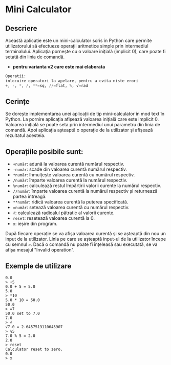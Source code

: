 # Mini Calculator

## Descriere

Această aplicație este un mini-calculator scris în Python care permite utilizatorului să efectueze operații aritmetice 
simple prin intermediul terminalului. Aplicația pornește cu o valoare inițială (implicit 0), 
care poate fi setată din linia de comandă.
- **pentru varianta v2 care este mai elaborata**
```python
Operatii:
inlocuire operatori la apelare, pentru a evita niste erori
+, -, *, /, **=sq, //=flat, %, √=rad
```



## Cerințe

Se dorește implementarea unei aplicații de tip mini-calculator în mod text în Python. La pornire aplicația afișează 
valoarea inițială care este implicit 0. Valoarea inițială se poate seta prin intermediul unui 
parametru din linia de comandă. Apoi aplicația așteaptă o operație de la utilizator și afișează rezultatul acesteia.

## Operațiile posibile sunt:

- `+număr`: adună la valoarea curentă numărul respectiv.
- `-număr`: scade din valoarea curentă numărul respectiv.
- `*număr`: înmulțește valoarea curentă cu numărul respectiv.
- `/număr`: împarte valoarea curentă la numărul respectiv.
- `%număr`: calculează restul împărțirii valorii curente la numărul respectiv.
- `//număr`: împarte valoarea curentă la numărul respectiv și returnează partea întreagă.
- `**număr`: ridică valoarea curentă la puterea specificată.
- `=număr`: setează valoarea curentă cu numărul respectiv.
- `√`: calculează radicalul pătratic al valorii curente.
- `reset`: resetează valoarea curentă la 0.
- `x`: ieșire din program.

După fiecare operație se va afișa valoarea curentă și se așteaptă din nou un input de la utilizator. 
Linia pe care se așteaptă input-ul de la utilizator începe cu semnul `>`. Dacă o comandă nu poate fi 
înțeleasă sau executată, se va afișa mesajul "Invalid operation".

## Exemple de utilizare

```plaintext
0.0
> +5
0.0 + 5 = 5.0
5.0
> *10
5.0 * 10 = 50.0
50.0
> =7
50.0 set to 7.0
7.0
> √
√7.0 = 2.6457513110645907
> %5
7.0 % 5 = 2.0
2.0
> reset
Calculator reset to zero.
0.0
> x
